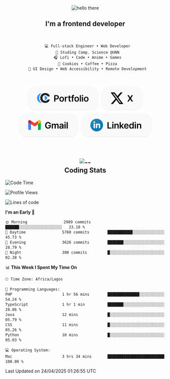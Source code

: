 <div align="center">
  
  <img src="https://readme-typing-svg.demolab.com?font=Fira+Code&weight=600&size=24&duration=4000&pause=300&color=3291FF&center=true&vCenter=true&random=false&width=300&height=24&lines=Hey+There;Hola;Namaste;Aloha;Bonjour;Konnichiwa" alt="hello there" height="36" width="300" />
  <h2>I'm a frontend developer</h2>
  
</div>

<br/>

<div align="center">
  
  ```
    💻 Full-stack Engineer • Web Developer
    💼 Studing Comp. Science @UNN
    🎧 Lofi • Code • Anime • Games
    🍪 Cookies • Coffee • Pizza
    📖 UI Design • Web Accessibility • Remote Development
  ```

</div>

<br/>

<div align="center">

  [![portfolio](./assets/badge-portfolio.svg)](https://okoyecharles.com)
  [![X](./assets/badge-x.svg)](https://x.com/okoyecharlesk)
  [![mail](./assets/badge-mail.svg)](mailto:okoyecharles509@gmail.com)
  [![linkedin](./assets/badge-linkedin.svg)](https://linkedin.com/in/okoyecharles)
  
</div>

<br/>



<div align="center">

  <h2>
    <img src="https://media.giphy.com/media/UVG0BN8TOMKkPOJS6e/giphy.gif?cid=790b7611dhvp8dydhh4r22mjr73owy4d5zzlo7s5zyk60w8s&ep=v1_stickers_search&rid=giphy.gif&ct=s" alt="--" height="50" width="50" />
    <br/>
    Coding Stats
  </h2>
  
</div>

<!--START_SECTION:waka-->
![Code Time](http://img.shields.io/badge/Code%20Time-630%20hrs%2013%20mins-blue)

![Profile Views](http://img.shields.io/badge/Profile%20Views-5-blue)

![Lines of code](https://img.shields.io/badge/From%20Hello%20World%20I%27ve%20Written-8.6%20million%20lines%20of%20code-blue)

**I'm an Early 🐤** 

```text
🌞 Morning                2909 commits        ██████░░░░░░░░░░░░░░░░░░░   23.10 % 
🌆 Daytime                5760 commits        ███████████░░░░░░░░░░░░░░   45.73 % 
🌃 Evening                3626 commits        ███████░░░░░░░░░░░░░░░░░░   28.79 % 
🌙 Night                  300 commits         █░░░░░░░░░░░░░░░░░░░░░░░░   02.38 % 
```


📊 **This Week I Spent My Time On** 

```text
🕑︎ Time Zone: Africa/Lagos

💬 Programming Languages: 
PHP                      1 hr 56 mins        ██████████████░░░░░░░░░░░   54.24 % 
TypeScript               1 hr 1 min          ███████░░░░░░░░░░░░░░░░░░   28.86 % 
Java                     12 mins             █░░░░░░░░░░░░░░░░░░░░░░░░   05.79 % 
CSS                      11 mins             █░░░░░░░░░░░░░░░░░░░░░░░░   05.26 % 
Python                   10 mins             █░░░░░░░░░░░░░░░░░░░░░░░░   05.03 % 

💻 Operating System: 
Mac                      3 hrs 34 mins       █████████████████████████   100.00 % 
```


 Last Updated on 24/04/2025 01:26:55 UTC
<!--END_SECTION:waka-->
